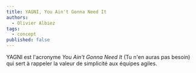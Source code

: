 ```yaml
---
title: YAGNI, You Ain't Gonna Need It
authors:
  - Olivier Albiez
tags:
  - concept
published: false
---
```


YAGNI est l'acronyme _You Ain't Gonna Need It_ (Tu n'en auras pas besoin) qui sert à rappeler la valeur de simplicité aux équipes agiles.

